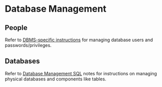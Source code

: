 # Database Management

## People

Refer to [DBMS-specific instructions](/notes/data-management/software/) for managing database users and passwords/privileges.

## Databases

Refer to [Database Management SQL](/notes/database-management/database-management-sql.md) notes for instructions on managing physical databases and components like tables.
